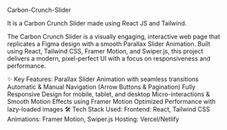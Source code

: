 Carbon-Crunch-Slider


It is a Carbon Crunch Slider made using React JS and Tailwind.

The Carbon Crunch Slider is a visually engaging, interactive web page that replicates a Figma design with a smooth Parallax Slider Animation. Built using React, Tailwind CSS, Framer Motion, and Swiper.js, this project delivers a modern, pixel-perfect UI with a focus on responsiveness and performance.

✨ Key Features: Parallax Slider Animation with seamless transitions Automatic & Manual Navigation (Arrow Buttons & Pagination) Fully Responsive Design for mobile, tablet, and desktop Micro-interactions & Smooth Motion Effects using Framer Motion Optimized Performance with lazy-loaded images 🛠 Tech Stack Used: Frontend: React, Tailwind CSS Animations: Framer Motion, Swiper.js Hosting: Vercel/Netlify
